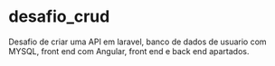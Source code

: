 # desafio_crud
Desafio de criar uma API em laravel, banco de dados de usuario com MYSQL, front end com Angular, front end e back end apartados.
